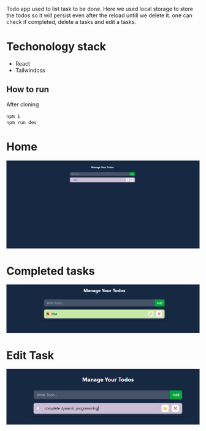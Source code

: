 Todo app used to list task to be done. Here we used local storage to store the todos so it will persist even after the reload untill we delete it. one can check if completed, delete a tasks and edit a tasks.

# Techonology stack

- React
- Tailwindcss

## How to run

After cloning

```
npm i
npm run dev
```

# Home

![Home](src\img\Home.png)

# Completed tasks

![Completed](src\img\completed.png)

# Edit Task
![Edit](src\img\edit.png)